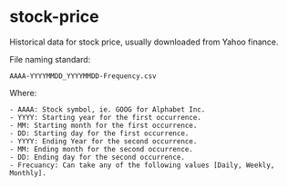 # stock-price
Historical data for stock price, usually downloaded from Yahoo finance.

File naming standard:

```
AAAA-YYYYMMDD_YYYYMMDD-Frequency.csv
```

Where:

```
- AAAA: Stock symbol, ie. GOOG for Alphabet Inc.
- YYYY: Starting year for the first occurrence.
- MM: Starting month for the first occurrence.
- DD: Starting day for the first occurrence.
- YYYY: Ending Year for the second occurrence.
- MM: Ending month for the second occurrence.
- DD: Ending day for the second occurrence.
- Frecuancy: Can take any of the following values [Daily, Weekly, Monthly].
```
